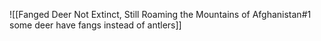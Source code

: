 ![[Fanged Deer Not Extinct, Still Roaming the Mountains of Afghanistan#1 some deer have fangs instead of antlers]]